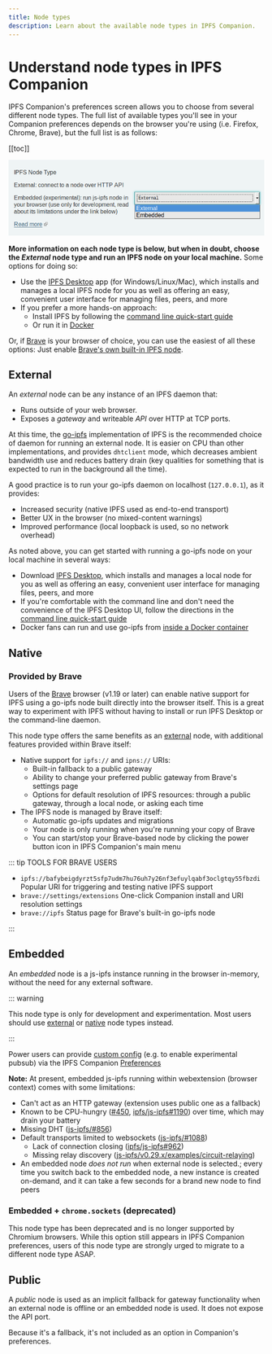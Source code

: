 ```yaml
---
title: Node types
description: Learn about the available node types in IPFS Companion.
---
```


# Understand node types in IPFS Companion

IPFS Companion's preferences screen allows you to choose from several different node types. The full list of available types you'll see in your Companion preferences depends on the browser you're using (i.e. Firefox, Chrome, Brave), but the full list is as follows:

[[toc]]

![Screenshot of node type switch](./images/node-type-switch.png)

**More information on each node type is below, but when in doubt, choose the _External_ node type and run an IPFS node on your local machine.** Some options for doing so:

- Use the [IPFS Desktop](https://github.com/ipfs-shipyard/ipfs-desktop) app (for Windows/Linux/Mac), which installs and manages a local IPFS node for you as well as offering an easy, convenient user interface for managing files, peers, and more
- If you prefer a more hands-on approach:
  - Install IPFS by following the [command line quick-start guide](command-line-quick-start.md)
  - Or run it in [Docker](https://github.com/ipfs/go-ipfs#running-ipfs-inside-docker)

Or, if [Brave](https://brave.com/) is your browser of choice, you can use the easiest of all these options: Just enable [Brave's own built-in IPFS node](#provided-by-brave).

## External

An _external_ node can be any instance of an IPFS daemon that:

- Runs outside of your web browser.
- Exposes a _gateway_ and writeable _API_ over HTTP at TCP ports.

At this time, the [go-ipfs](https://github.com/ipfs/go-ipfs) implementation of IPFS is the recommended choice of daemon for running an external node. It is easier on CPU than other implementations, and provides `dhtclient` mode, which decreases ambient bandwidth use and reduces battery drain (key qualities for something that is expected to run in the background all the time).

A good practice is to run your go-ipfs daemon on localhost (`127.0.0.1`), as it provides:

- Increased security (native IPFS used as end-to-end transport)
- Better UX in the browser (no mixed-content warnings)
- Improved performance (local loopback is used, so no network overhead)

As noted above, you can get started with running a go-ipfs node on your local machine in several ways:

- Download [IPFS Desktop](https://github.com/ipfs-shipyard/ipfs-desktop), which installs and manages a local node for you as well as offering an easy, convenient user interface for managing files, peers, and more
- If you're comfortable with the command line and don't need the convenience of the IPFS Desktop UI, follow the directions in the [command line quick-start guide](command-line-quick-start.md)
- Docker fans can run and use go-ipfs from [inside a Docker container](https://github.com/ipfs/go-ipfs#running-ipfs-inside-docker)

## Native

### Provided by Brave

Users of the [Brave](https://brave.com/) browser (v1.19 or later) can enable native support for IPFS using a go-ipfs node built directly into the browser itself. This is a great way to experiment with IPFS without having to install or run IPFS Desktop or the command-line daemon.

This node type offers the same benefits as an [external](#external) node, with additional features provided within Brave itself:

- Native support for `ipfs://` and `ipns://` URIs:
  - Built-in fallback to a public gateway
  - Ability to change your preferred public gateway from Brave's settings page
  - Options for default resolution of IPFS resources: through a public gateway, through a local node, or asking each time
- The IPFS node is managed by Brave itself:
  - Automatic go-ipfs updates and migrations
  - Your node is only running when you're running your copy of Brave
  - You can start/stop your Brave-based node by clicking the power button icon in IPFS Companion's main menu

::: tip TOOLS FOR BRAVE USERS

- `ipfs://bafybeigdyrzt5sfp7udm7hu76uh7y26nf3efuylqabf3oclgtqy55fbzdi`
  Popular URI for triggering and testing native IPFS support
- `brave://settings/extensions`
  One-click Companion install and URI resolution settings
- `brave://ipfs`
  Status page for Brave's built-in go-ipfs node

:::

## Embedded

An _embedded_ node is a js-ipfs instance running in the browser in-memory, without the need for any external software.

::: warning

This node type is only for development and experimentation. Most users should use [external](#external) or [native](#native) node types instead.

:::

Power users can provide [custom config](https://github.com/ipfs/js-ipfs#faq) (e.g. to enable experimental pubsub) via the IPFS Companion [Preferences](https://user-images.githubusercontent.com/157609/38084660-0b97c0cc-334e-11e8-9368-823345ced67f.png)

**Note:** At present, embedded js-ipfs running within webextension (browser context) comes with some limitations:

- Can't act as an HTTP gateway (extension uses public one as a fallback)
- Known to be CPU-hungry ([#450](https://github.com/ipfs-shipyard/ipfs-companion/issues/450), [ipfs/js-ipfs#1190](https://github.com/ipfs/js-ipfs/issues/1190)) over time, which may drain your battery
- Missing DHT ([js-ipfs/#856](https://github.com/ipfs/js-ipfs/pull/856))
- Default transports limited to websockets ([js-ipfs/#1088](https://github.com/ipfs/js-ipfs/issues/1088))
  - Lack of connection closing ([ipfs/js-ipfs#962](https://github.com/ipfs/js-ipfs/issues/962))
  - Missing relay discovery ([js-ipfs/v0.29.x/examples/circuit-relaying](https://github.com/ipfs/js-ipfs/tree/v0.29.3/examples/circuit-relaying))
- An embedded node _does not run_ when external node is selected.; every time you switch back to the embedded node, a new instance is created on-demand, and it can take a few seconds for a brand new node to find peers

### Embedded + `chrome.sockets` (deprecated)

This node type has been deprecated and is no longer supported by Chromium browsers. While this option still appears in IPFS Companion preferences, users of this node type are strongly urged to migrate to a different node type ASAP.

## Public

A _public_ node is used as an implicit fallback for gateway functionality when an external node is offline or an embedded node is used. It does not expose the API port.

Because it's a fallback, it's not included as an option in Companion's preferences.
